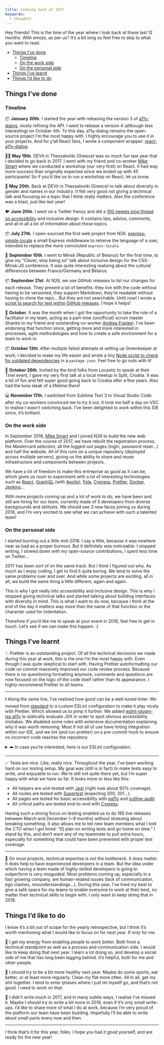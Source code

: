 ```yaml
---
title: Looking back at 2017
keywords:
  - thoughts
---
```


Hey friends! This is the time of the year where I look back at these last 12 months. With emojis, as per us’! It’s a bit long so feel free to skip to what you want to read.

- [Things I’ve done](#things-ive-done)
  - [Timeline](#timeline)
  - [On the work side](#on-the-work-side)
  - [On the personal side](#on-the-personal-side)
- [Things I’ve learnt](#things-ive-learnt)
- [Things I’d like to do](#things-id-like-to-do)

## Things I’ve done

### Timeline

📦 **January 30th**. I started the year with releasing the version 3 of [a11y-dialog](https://github.com/edenspiekermann/a11y-dialog), nicely refining the API. I went to release a version 4 (although less interesting) on October 4th. To this day, a11y-dialog remains the open-source project I’m the most happy with. I highly encourage you to use it in your projects. And for y’all React fans, I wrote a component wrapper: [react-a11y-dialog](https://github.com/hugogiraudel/react-a11y-dialog).

👩‍💻 **May 19th**. DEVit in Thessaloniki (Greece) was so much fun last year that I decided to go back in 2017. I went with my friend and co-worker [Mike Smart](https://twitter.com/smartmike) where we conducted a workshop (our very first) on React. It had way more success than originally expected since we ended up with 45 participants! So if you’d like us to run a workshop on React, let us know.

🎤 **May 20th**. Back at DEVit in Thessaloniki (Greece) to talk about diversity in gender and names in our industry. It felt very good not giving a technical talk and focusing on a topic that I think really matters. Also the conference was a blast, just like last year!

🐦 **June 20th**. I went on a Twitter frenzy and did a [100-tweets long thread on accessibility](https://twitter.com/i/moments/877084869309980672) and inclusive design. It contains tips, advice, comments, and all in all a lot of information about these topics.

📦 **July 27th**. I open-sourced the first web project from N26. [express-simple-locale](https://github.com/n26/express-simple-locale) a small Express middleware to retreive the language of a user, intended to replace the more convoluted `express-locale`.

🎤 **September 10th**. I went to Minsk (Republic of Belarus) for the first time, to give my “Clever, stop being so” talk about inclusive design for the CSS-Minsk-JS conference. It was quite interesting realising about the cultural differences between France/Germany and Belarus.

📦 **September 21st**. At N26, we use GitHub releases to list our changes for each release. They present a lot of benefits: they live with the code without having to be versioned, they support Markdown, they’re readable without having to clone the repo… But they are not searchable. Until now! I wrote a [script to search for text within GitHub releases](https://github.com/HugoGiraudel/github-release-search). I hope it helps!

👥 **October**. It was the month when I got the opportunity to take the role of a facilitator in my team, acting as a part-time (unofficial) scrum master (thanks to my friend and outstanding co-worker [Andrea Franke](https://twitter.com/franklyandrea)). I’ve been endorsing that function since, getting more and more interested in processes, agile methodologies and how to create a safe environment for a team to work in.

📦 **October 13th**. After multiple failed attempts at setting up Greenkeeper at work, I decided to make my life easier and wrote a tiny [Node script to check for outdated dependencies](https://github.com/HugoGiraudel/dependency-checker) in a `package.json`. Feel free to go nuts with it!

🎤 **October 26th**. Invited by the kind folks from Locastic to speak at their Tinel event, I gave my very first talk at a local meetup in Split, Croatia. It was a lot of fun and felt super good going back to Croatia after a few years. Also had the tuna steak of a lifetime there!

💻 **November 17th.** I switched from Sublime Text 3 to Visual Studio Code after my co-workers convinced me to try it out. It took me half a day on VSC to realise I wasn’t switching back. I’ve been delighted to work within this IDE since, it’s brilliant.

### On the work side

In September 2016, [Mike Smart](https://twitter.com/smartmike) and I joined N26 to build the new web platform. Over the course of 2017, we have rebuilt the registration process, the Mastercard selection, all the logged-out pages (login, password reset…) and half the website. All of this runs on a unique repository (deployed across multiple servers), giving us the ability to share and reuse infrastructure and components between projects.

We have a lot of freedom to make this entreprise as good as it can be, which gives us room to experiment with a lot of interesting technologies such as [React](https://reactjs.org/), [GraphQL](https://graphql.org/) (with [Apollo](https://www.apollographql.com/)), [Fela](https://fela.js.org), [Cypress](https://www.cypress.io/), [Prettier](https://prettier.io/), [Docker](https://www.docker.com/), [Jenkins](https://jenkins.io/)…

With more projects coming up and a lot of work to do, we have been and still are hiring for our team, currently made of 5 developers from diverse backgrounds and skillsets. We should see 3 new faces joining us during 2018, and I’m very excited to see what we can achieve with such a talented team!

### On the personal side

I started burning out a little mid-2016. I say a little, because it was nowhere near as bad as a proper burnout. But it definitely was noticeable: I stopped writing, I slowed down with my open-source contributions, I spent less time on Twitter…

2017 has been sort of on the same track. But I think I figured out why. As much as I enjoy coding, I get to find it quite boring. We tend to solve the same problems over and over. And while some projects are exciting, all in all, we build the same thing a little different, again and again.

This is why I got really into accessibility and inclusive design. This is why I stopped giving technical talks and started talking about building interfaces with diversity in mind. This is what I want to do now, because I think at the end of the day it matters way more than the name of that function or the character used for indentation.

Therefore if you’d like me to speak at your event in 2018, feel free to get in touch. Let’s see if we can make this happen. :)

## Things I’ve learnt

✨ Prettier is an outstanding project. Of all the technical decisions we made during this year at work, this is the one I’m the most happy with. Even though I was quite skeptical to start with. Having Prettier autoformatting our code on commit massively improved our code review process. Because there is no questioning formatting anymore, comments and questions are now focused on the logic of the code itself rather than its appearance. I highly recommend Prettier to all teams.

---

❗️ Along the same line, I’ve realised how good can be a well-tuned linter. We moved from [standard](https://standardjs.com/) to a custom ESLint configuration to make it play nicely with Prettier. Which allowed us to pimp it further. We added [eslint-plugin-jsx-a11y](https://github.com/evcohen/eslint-plugin-jsx-a11y) to statically evaluate JSX in order to spot obvious accessibility mistakes. We disabled some rules with extensive documentation explaining why it was worth removing. Most if not all of use have linting integration within our IDE, and we lint (and run prettier) on a pre-commit hook to ensure no incorrect code reaches the repository.

<details markdown="1">
<summary style="cursor: pointer">➡️ In case you’re interested, here is our ESLint configuration.</summary>

```js
module.exports = {
  parser: 'babel-eslint',
  extends: ['standard', 'standard-react', 'plugin:jsx-a11y/recommended'],
  plugins: ['jsx-a11y'],
  env: { jest: true },
  rules: {
    // We always want a blank line before a `return` statement. This rule
    // enforces that and saves us from pinpointing this in every code review.
    // Ref: https://eslint.org/docs/rules/padding-line-between-statements
    'padding-line-between-statements': [
      2,
      {
        blankLine: 'always',
        prev: '*',
        next: 'return'
      }
    ],
    // These rules conflict with Prettier formatting and therefore need to be
    // disabled.
    // Ref: https://eslint.org/docs/rules/operator-linebreak
    // Ref: https://github.com/xjamundx/eslint-plugin-standard/blob/master/rules/computed-property-even-spacing.js
    'operator-linebreak': 0,
    'standard/computed-property-even-spacing': 0,
    // PropTypes validation does improve readability and understandability of
    // React components, but authoring and maintaining them everywhere is
    // unrealistic.
    // Ref: https://github.com/yannickcr/eslint-plugin-react/blob/master/docs/rules/prop-types.md
    'react/prop-types': 0,
    // This rule enforcers that `onClick` handlers come with key handlers as
    // well. There are cases where this is not what we want, such as for the
    // `SideTracker` higher-order component.
    // Ref: https://github.com/evcohen/eslint-plugin-jsx-a11y/blob/master/docs/rules/click-events-have-key-events.md.
    'jsx-a11y/click-events-have-key-events': 0,
    // This rule prevents using the `autofocus` HTML attribute (`autoFocus` in
    // JSX) because the W3C warns against possible accessibility issues.
    // Ref: https://w3c.github.io/html/sec-forms.html#autofocusing-a-form-control-the-autofocus-attribute
    // As long as we don’t abuse this and we pay attention to how we use it,
    // there is no good reason not to use it.
    // Ref: https://github.com/evcohen/eslint-plugin-jsx-a11y/blob/master/docs/rules/no-autofocus.md.
    'jsx-a11y/no-autofocus': 0,
    // By default, this rule expects all form controls to have an associated
    // label with a `htmlFor` props mapped to their `id` prop *and* that their
    // label wraps them entirely. This latter behaviour is undesired.
    // Ref: https://github.com/evcohen/eslint-plugin-jsx-a11y/blob/master/docs/rules/label-has-for.md
    'jsx-a11y/label-has-for': [2, { required: 'id' }]
  }
}
```

</details>

---

✅ Tests are nice. Like, really nice. Throughout the year, I’ve been working hard on our testing setup. My goal was (still is in fact) to make tests easy to write, and enjoyable to run. We’re still not quite there yet, but I’m super happy with what we have so far. It looks more or less like this:

- All helpers are unit-tested with [Jest](https://facebook.github.com/jest) (right now about 93% coverage).
- All routes are tested with [Supertest](https://github.com/visionmedia/supertest) (expecting 200, 301…).
- All pages are tested for basic accessibility with [pa11y](https://github.com/pa11y/pa11y) and [outline-audit](https://github.com/edenspiekermann/outline-audit).
- All critical paths are tested end-to-end with [Cypress](https://www.cypress.io).

Having such a strong focus on testing enabled us to do 195 live releases between March and December (~9 months) without stressing about breaking something. It also allows me to tell new team members what I told the CTO when I got hired: “[I] plan on writing tests and go home on time.” I stand by this, and don’t want any of my teammate to pull extra hours, especially for something that could have been prevented with proper test coverage.

---

💢 On most projects, technical expertise is not the bottleneck. It does matter. It does help to have experienced developers in a team. But the idea under which having a team made of highly skilled developers is going to outperform is very misguided. Most problems coming up, especially in a fast growing company, are human-related issues (lack of communication, ego clashes, misunderstandings…). During this year, I’ve tried my best to give a safe space for my teams to enable everyone to work at their best, no matter their technical skills to begin with. I only want to keep doing that in 2018.

## Things I’d like to do

I know it’s a bit out of scope for the yearly retrospective, but I think it’s worth mentioning what I would like to focus on for next year. If only for me.

👭 I get my energy from enabling people to work better. Both from a technical standpoint as well as a process and communication side. I would like to keep doing that next year. I learn a lot doing so, and develop a social side of me that has long been lagging behind. It’s helpful, both for me and other people.

🌱 I should try to be a bit more healthy next year. Maybe do some sports, eat better, or at least more regularly. Clean my flat more often. All in all, get my shit together. I tend to enter phases where I just let myself go, and that’s not good. I need to work on that.

📝 I didn’t write much in 2017, and in many subtle ways, I realise I’ve missed it. Maybe I should try to write a bit more in 2018, even if it’s only small write-ups. I’d like to share more of what I do at work, because I’m very proud of the platform our team have been building. Hopefully I’ll be able to write about small parts every now and then.

---

I think that’s it for this year, folks. I hope you had it good yourself, and are ready for the new year!
